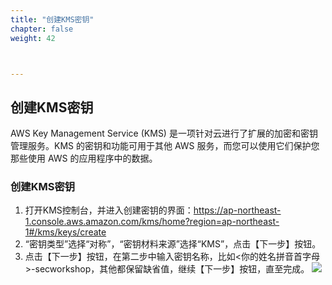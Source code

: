 ```yaml
---
title: "创建KMS密钥"
chapter: false
weight: 42



---
```


## 创建KMS密钥

AWS Key Management Service (KMS) 是一项针对云进行了扩展的加密和密钥管理服务。KMS 的密钥和功能可用于其他 AWS 服务，而您可以使用它们保护您那些使用 AWS 的应用程序中的数据。

### 创建KMS密钥

1. 打开KMS控制台，并进入创建密钥的界面：https://ap-northeast-1.console.aws.amazon.com/kms/home?region=ap-northeast-1#/kms/keys/create
2. “密钥类型”选择“对称”，“密钥材料来源”选择“KMS”，点击【下一步】按钮。
3. 点击【下一步】按钮，在第二步中输入密钥名称，比如<你的姓名拼音首字母>-secworkshop，其他都保留缺省值，继续【下一步】按钮，直至完成。
![](/images/4.DataProtection/4.2.2.png)